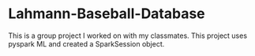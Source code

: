# Lahmann-Baseball-Database
This is a group project I worked on with my classmates. This project uses pyspark ML and created a SparkSession object.
